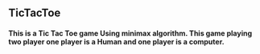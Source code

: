 ## TicTacToe

#### This is a Tic Tac Toe game Using minimax algorithm. This game playing two player one player is a Human and one player is a computer.